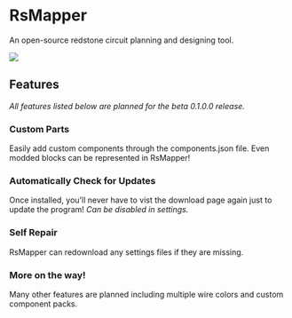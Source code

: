 # RsMapper
An open-source redstone circuit planning and designing tool.

![](https://i.imgur.com/4ZdnxMI.png)

## Features
_All features listed below are planned for the beta 0.1.0.0 release._

### Custom Parts
Easily add custom components through the components.json file. Even modded blocks can be represented in RsMapper!

### Automatically Check for Updates
Once installed, you'll never have to vist the download page again just to update the program! _Can be disabled in settings._

### Self Repair
RsMapper can redownload any settings files if they are missing.

### More on the way!
Many other features are planned including multiple wire colors and custom component packs.
